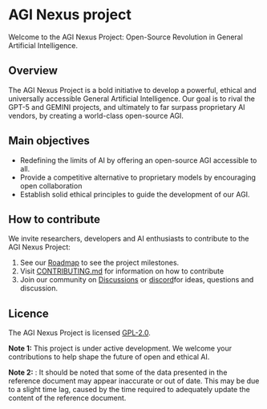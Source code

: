# AGI Nexus project

Welcome to the AGI Nexus Project: Open-Source Revolution in General Artificial Intelligence.

## Overview

The AGI Nexus Project is a bold initiative to develop a powerful, ethical and universally accessible General Artificial Intelligence. Our goal is to rival the GPT-5 and GEMINI projects, and ultimately to far surpass proprietary AI vendors, by creating a world-class open-source AGI.

## Main objectives

- Redefining the limits of AI by offering an open-source AGI accessible to all.
- Provide a competitive alternative to proprietary models by encouraging open collaboration
- Establish solid ethical principles to guide the development of our AGI.

## How to contribute

We invite researchers, developers and AI enthusiasts to contribute to the AGI Nexus Project:

1. See our [Roadmap](https://github.com/votre-utilisateur/Nexus-AGI/blob/main/roadmap.md) to see the project milestones.
2. Visit [CONTRIBUTING.md](https://github.com/votre-utilisateur/Nexus-AGI/blob/main/CONTRIBUTING.md) for information on how to contribute
3. Join our community on [Discussions](https://github.com/votre-utilisateur/Nexus-AGI/discussions) or [discord]()for ideas, questions and discussion.

## Licence

The AGI Nexus Project is licensed [GPL-2.0](https://github.com/votre-utilisateur/Nexus-AGI/blob/main/LICENSE).

**Note 1:**  This project is under active development. We welcome your contributions to help shape the future of open and ethical AI.

**Note 2:** : It should be noted that some of the data presented in the reference document may appear inaccurate or out of date. This may be due to a slight time lag, caused by the time required to adequately update the content of the reference document.